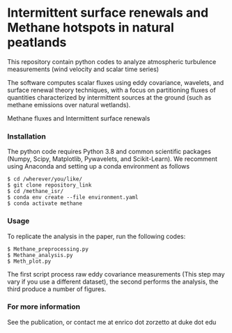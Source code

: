 # Intermittent surface renewals and Methane hotspots in natural peatlands 

This repository contain python codes to analyze atmospheric turbulence measurements (wind velocity and scalar time series)

The software computes scalar fluxes using eddy covariance, wavelets, and surface renewal theory techniques, with a focus on partitioning fluxes of quantities characterized by intermittent sources at the ground (such as methane emissions over natural wetlands). 

Methane fluxes and Intermittent surface renewals

### Installation

The python code requires Python 3.8 and common scientific packages (Numpy, Scipy, Matplotlib, Pywavelets, and Scikit-Learn). We recomment using Anaconda and setting up a conda environment as follows

```
$ cd /wherever/you/like/
$ git clone repository_link
$ cd /methane_isr/
$ conda env create --file environment.yaml 
$ conda activate methane
```

### Usage

To replicate the analysis in the paper, run the following codes:

```
$ Methane_preprocessing.py 
$ Methane_analysis.py
$ Meth_plot.py
```


The first script process raw eddy covariance measurements (This step may vary if you use a different dataset), the second performs the analysis, the third produce a number of figures.

### For more information

See the publication, or contact me at enrico dot zorzetto at duke dot edu

